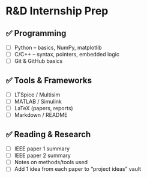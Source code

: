 # R&D Internship Prep

## ✅ Programming
- [ ] Python – basics, NumPy, matplotlib
- [ ] C/C++ – syntax, pointers, embedded logic
- [ ] Git & GitHub basics

## ✅ Tools & Frameworks
- [ ] LTSpice / Multisim
- [ ] MATLAB / Simulink
- [ ] LaTeX (papers, reports)
- [ ] Markdown / README

## ✅ Reading & Research
- [ ] IEEE paper 1 summary
- [ ] IEEE paper 2 summary
- [ ] Notes on methods/tools used
- [ ] Add 1 idea from each paper to “project ideas” vault
